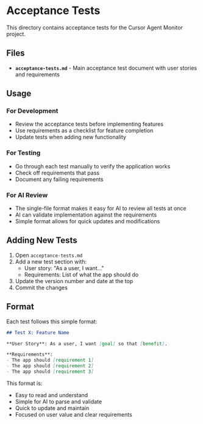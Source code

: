 # Acceptance Tests

This directory contains acceptance tests for the Cursor Agent Monitor project.

## Files

- **`acceptance-tests.md`** - Main acceptance test document with user stories and requirements

## Usage

### For Development
- Review the acceptance tests before implementing features
- Use requirements as a checklist for feature completion
- Update tests when adding new functionality

### For Testing
- Go through each test manually to verify the application works
- Check off requirements that pass
- Document any failing requirements

### For AI Review
- The single-file format makes it easy for AI to review all tests at once
- AI can validate implementation against the requirements
- Simple format allows for quick updates and modifications

## Adding New Tests

1. Open `acceptance-tests.md`
2. Add a new test section with:
   - User story: "As a user, I want..."
   - Requirements: List of what the app should do
3. Update the version number and date at the top
4. Commit the changes

## Format

Each test follows this simple format:

```markdown
## Test X: Feature Name

**User Story**: As a user, I want [goal] so that [benefit].

**Requirements**:
- The app should [requirement 1]
- The app should [requirement 2]
- The app should [requirement 3]
```

This format is:
- Easy to read and understand
- Simple for AI to parse and validate
- Quick to update and maintain
- Focused on user value and clear requirements 